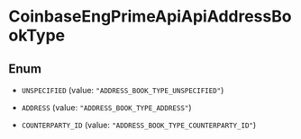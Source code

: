 
# CoinbaseEngPrimeApiApiAddressBookType

## Enum


* `UNSPECIFIED` (value: `"ADDRESS_BOOK_TYPE_UNSPECIFIED"`)

* `ADDRESS` (value: `"ADDRESS_BOOK_TYPE_ADDRESS"`)

* `COUNTERPARTY_ID` (value: `"ADDRESS_BOOK_TYPE_COUNTERPARTY_ID"`)



